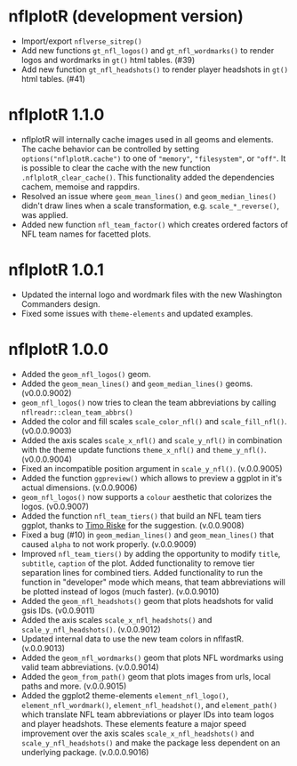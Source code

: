 # nflplotR (development version)

* Import/export `nflverse_sitrep()`
* Add new functions `gt_nfl_logos()` and `gt_nfl_wordmarks()` to render logos and wordmarks in `gt()` html tables. (#39)
* Add new function `gt_nfl_headshots()` to render player headshots in `gt()` html tables. (#41)

# nflplotR 1.1.0

* nflplotR will internally cache images used in all geoms and elements. The cache behavior can be controlled by setting `options("nflplotR.cache")` to one of `"memory"`, `"filesystem"`, or `"off"`. It is possible to clear the cache with the new function `.nflplotR_clear_cache()`. This functionality added the dependencies cachem, memoise and rappdirs.
* Resolved an issue where `geom_mean_lines()` and `geom_median_lines()` didn't draw lines when a scale transformation, e.g. `scale_*_reverse()`, was applied.
* Added new function `nfl_team_factor()` which creates ordered factors of NFL team names for facetted plots.

# nflplotR 1.0.1

* Updated the internal logo and wordmark files with the new Washington Commanders design. 
* Fixed some issues with `theme-elements` and updated examples.

# nflplotR 1.0.0

* Added the `geom_nfl_logos()` geom.
* Added the `geom_mean_lines()` and `geom_median_lines()` geoms. (v0.0.0.9002)
* `geom_nfl_logos()` now tries to clean the team abbreviations by calling `nflreadr::clean_team_abbrs()`
* Added the color and fill scales `scale_color_nfl()` and `scale_fill_nfl()`. (v0.0.0.9003)
* Added the axis scales `scale_x_nfl()` and `scale_y_nfl()` in combination with the theme update functions `theme_x_nfl()` and `theme_y_nfl()`. (v0.0.0.9004)
* Fixed an incompatible position argument in `scale_y_nfl()`. (v.0.0.9005)
* Added the function `ggpreview()` which allows to preview a ggplot in it's actual dimensions. (v.0.0.9006)
* `geom_nfl_logos()` now supports a `colour` aesthetic that colorizes the logos. (v0.0.9007)
* Added the function `nfl_team_tiers()` that build an NFL team tiers ggplot, thanks to [Timo Riske](https://twitter.com/PFF_Moo) for the suggestion. (v.0.0.9008)
* Fixed a bug (#10) in `geom_median_lines()` and `geom_mean_lines()` that caused `alpha` to not work properly. (v.0.0.9009)
* Improved `nfl_team_tiers()` by adding the opportunity to modify `title`, `subtitle`, `caption` of the plot. Added functionality to remove tier separation lines for combined tiers. Added functionality to run the function in "developer" mode which means, that team abbreviations will be plotted instead of logos (much faster). (v.0.0.9010)
* Added the `geom_nfl_headshots()` geom that plots headshots for valid gsis IDs. (v0.0.9011)
* Added the axis scales `scale_x_nfl_headshots()` and `scale_y_nfl_headshots()`. (v.0.0.9012)
* Updated internal data to use the new team colors in nflfastR. (v.0.0.9013)
* Added the `geom_nfl_wordmarks()` geom that plots NFL wordmarks using valid team abbreviations. (v.0.0.9014)
* Added the `geom_from_path()` geom that plots images from urls, local paths and more. (v.0.0.9015)
* Added the ggplot2 theme-elements `element_nfl_logo()`, `element_nfl_wordmark()`,
`element_nfl_headshot()`, and `element_path()` which translate NFL team abbreviations or player IDs into team logos and player headshots. These elements feature a major speed improvement over the axis scales `scale_x_nfl_headshots()` and `scale_y_nfl_headshots()` and make the package less dependent on an underlying package. (v.0.0.0.9016)
